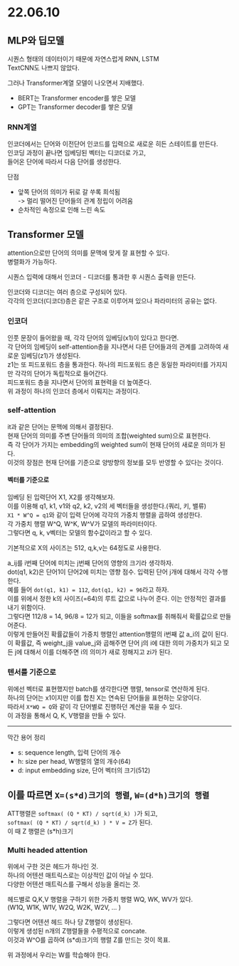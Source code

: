 # 22.06.10

## MLP와 딥모델
시퀀스 형태의 데이터이기 때문에 자연스럽게 RNN, LSTM  
TextCNN도 나쁘지 않았다.  

그러나 Transformer계열 모델이 나오면서 지배했다.  
- BERT는 Transformer encoder를 쌓은 모델  
- GPT는 Transformer decoder를 쌓은 모델  

### RNN계열
인코더에서는 단어와 이전단어 인코드를 입력으로 새로운 히든 스테이트를 만든다.  
인코딩 과정이 끝나면 임베딩된 벡터는 디코더로 가고,  
들어온 단어에 따라서 다음 단어를 생성한다.  

단점  
- 앞쪽 단어의 의미가 뒤로 갈 쑤록 희석됨  
    -> 멀리 떨어진 단어들의 관계 정립이 어려움  
- 순차적인 속정으로 인해 느린 속도  

## Transformer 모델
attention으로만 단어의 의미를 문맥에 맞게 잘 표현할 수 있다.  
병렬화가 가능하다.  

시퀀스 입력에 대해서 인코더 - 디코더를 통과한 후 시퀀스 출력을 만든다.  

인코더와 디코더는 여러 층으로 구성되어 있다.  
각각의 인코더(디코더)층은 같은 구조로 이루어져 있으나 파라미터의 공유는 없다.  

### 인코더
인풋 문장이 들어왔을 때, 각각 단어의 임베딩(x1)이 있다고 한다면.  
각 단어의 임베딩이 self-attention층을 지나면서 다른 단어들과의 관계를 고려하여 새로운 임베딩(z1)가 생성된다.  
z1는 또 피드포워드 층을 통과한다. 하나의 피드포워드 층은 동일한 파라미터를 가지지만 각각의 단어가 독립적으로 들어간다.  
피드포워드 층을 지나면서 단어의 표현력을 더 높여준다.  
위 과정이 하나의 인코더 층에서 이뤄지는 과정이다.  

### self-attention
it과 같은 단어는 문맥에 의해서 결정된다.  
현재 단어의 의미를 주변 단어들의 의미의 조합(weighted sum)으로 표현한다.  
즉 각 단어가 가지는 embedding의 weighted sum이 현재 단어의 새로운 의미가 된다.  
이것의 장점은 현재 단어를 기준으로 양방향의 정보를 모두 반영할 수 있다는 것이다.  

#### 벡터를 기준으로
임베딩 된 입력단어 X1, X2를 생각해보자.  
이를 이용해 q1, k1, v1와 q2, k2, v2의 세 벡터들을 생성한다.(쿼리, 키, 밸류)  
`X1 * W^Q = q1`와 같이 입력 단어에 각각의 가중치 행렬을 곱하여 생성한다.  
각 가중치 행렬 W^Q, W^K, W^V가 모델의 파라미터이다.  
그렇다면 q, k, v벡터는 모델의 함수값이라고 할 수 있다.  

기본적으로 X의 사이즈는 512, q,k,v는 64정도로 사용한다.  

a_ij를 i번째 단어에 미치는 j번째 단어의 영향의 크기라 생각하자.  
dot(q1, k2)은 단어1이 단어2에 미치는 영향 점수. 입력된 단어 j개에 대해서 각각 수행한다.  
예를 들어 `dot(q1, k1) = 112`, `dot(q1, k2) = 96`라고 하자.  
이를 위에서 정한 k의 사이즈(=64)의 루트 값으로 나누어 준다. 이는 안정적인 결과를 내기 위함이다.  
그렇다면 112/8 = 14, 96/8 = 12가 되고, 이들을 softmax를 취해줘서 확률값으로 만들어준다.  
이렇게 만들어진 확률값들이 가중치 행렬인 attention행렬의 i번째 값 a_i의 값이 된다.  
이 확률값, 즉 weight_j을 value_j와 곱해주면 단어 j의 i에 대한 의미 가중치가 되고 모든 j에 대해서 이를 더해주면 i의 의미가 새로 정해지고 zi가 된다.  

### 텐서를 기준으로
위에선 벡터로 표현했지만 batch를 생각한다면 행렬, tensor로 연산하게 된다.  
하나의 단어는 x1이지만 이를 합친 X는 연속된 단어들을 표현하는 모양이다.  
따라서 `X*WQ = Q`와 같이 각 단어별로 진행하던 계산을 묶을 수 있다.  
이 과정을 통해서 Q, K, V행렬을 만들 수 있다.  

---   
막간 용어 정리  
- s: sequence length, 입력 단어의 개수  
- h: size per head, W행렬의 열의 개수(64)  
- d: input embedding size, 단어 벡터의 크기(512)  

이를 따르면 `X=(s*d)크기의 행렬`, `W=(d*h)크기의 행렬`
---  
ATT행렬은 `softmax( (Q * KT) / sqrt(d_k) )`가 되고,  
`softmax( (Q * KT) / sqrt(d_k) ) * V = Z`가 된다.  
이 때 Z 행렬은 (s*h)크기

### Multi headed attention
위에서 구한 것은 헤드가 하나인 것.  
하나의 어텐션 매트릭스로는 이상적인 값이 아닐 수 있다.  
다양한 어텐션 매트릭스를 구해서 성능을 올리는 것.  

헤드별로 Q,K,V 행렬을 구하기 위한 가중치 행렬 WQ, WK, WV가 있다.  
(W1Q, W1K, W1V, W2Q, W2K, W2V, ... )  

그렇다면 어텐션 헤드 하나 당 Z행렬이 생성된다.  
이렇게 생성된 n개의 Z행렬들을 수평적으로 concate.  
이것과 W^O를 곱하여 (s*d)크기의 행렬 Z를 만드는 것이 목표.  

위 과정에서 우리는 W를 학습해야 한다.  

